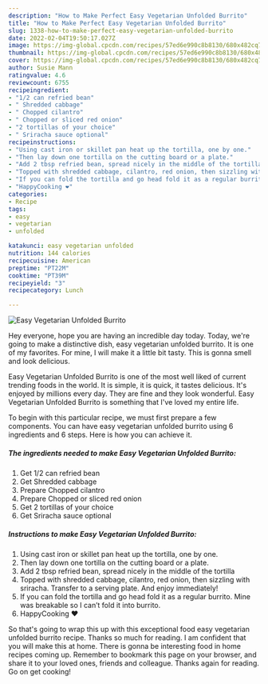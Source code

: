 ```yaml
---
description: "How to Make Perfect Easy Vegetarian Unfolded Burrito"
title: "How to Make Perfect Easy Vegetarian Unfolded Burrito"
slug: 1338-how-to-make-perfect-easy-vegetarian-unfolded-burrito
date: 2022-02-04T19:50:17.027Z
image: https://img-global.cpcdn.com/recipes/57ed6e990c8b8130/680x482cq70/easy-vegetarian-unfolded-burrito-recipe-main-photo.jpg
thumbnail: https://img-global.cpcdn.com/recipes/57ed6e990c8b8130/680x482cq70/easy-vegetarian-unfolded-burrito-recipe-main-photo.jpg
cover: https://img-global.cpcdn.com/recipes/57ed6e990c8b8130/680x482cq70/easy-vegetarian-unfolded-burrito-recipe-main-photo.jpg
author: Susie Mann
ratingvalue: 4.6
reviewcount: 6755
recipeingredient:
- "1/2 can refried bean"
- " Shredded cabbage"
- " Chopped cilantro"
- " Chopped or sliced red onion"
- "2 tortillas of your choice"
- " Sriracha sauce optional"
recipeinstructions:
- "Using cast iron or skillet pan heat up the tortilla, one by one."
- "Then lay down one tortilla on the cutting board or a plate."
- "Add 2 tbsp refried bean, spread nicely in the middle of the tortilla"
- "Topped with shredded cabbage, cilantro, red onion, then sizzling with sriracha. Transfer to a serving plate. And enjoy immediately!"
- "If you can fold the tortilla and go head fold it as a regular burrito. Mine was breakable so I can’t fold it into burrito."
- "HappyCooking ❤️"
categories:
- Recipe
tags:
- easy
- vegetarian
- unfolded

katakunci: easy vegetarian unfolded 
nutrition: 144 calories
recipecuisine: American
preptime: "PT22M"
cooktime: "PT39M"
recipeyield: "3"
recipecategory: Lunch

---
```



![Easy Vegetarian Unfolded Burrito](https://img-global.cpcdn.com/recipes/57ed6e990c8b8130/680x482cq70/easy-vegetarian-unfolded-burrito-recipe-main-photo.jpg)

Hey everyone, hope you are having an incredible day today. Today, we're going to make a distinctive dish, easy vegetarian unfolded burrito. It is one of my favorites. For mine, I will make it a little bit tasty. This is gonna smell and look delicious.

Easy Vegetarian Unfolded Burrito is one of the most well liked of current trending foods in the world. It is simple, it is quick, it tastes delicious. It's enjoyed by millions every day. They are fine and they look wonderful. Easy Vegetarian Unfolded Burrito is something that I've loved my entire life.




To begin with this particular recipe, we must first prepare a few components. You can have easy vegetarian unfolded burrito using 6 ingredients and 6 steps. Here is how you can achieve it.

<!--inarticleads1-->

##### The ingredients needed to make Easy Vegetarian Unfolded Burrito:

1. Get 1/2 can refried bean
1. Get  Shredded cabbage
1. Prepare  Chopped cilantro
1. Prepare  Chopped or sliced red onion
1. Get 2 tortillas of your choice
1. Get  Sriracha sauce optional




<!--inarticleads2-->

##### Instructions to make Easy Vegetarian Unfolded Burrito:

1. Using cast iron or skillet pan heat up the tortilla, one by one.
1. Then lay down one tortilla on the cutting board or a plate.
1. Add 2 tbsp refried bean, spread nicely in the middle of the tortilla
1. Topped with shredded cabbage, cilantro, red onion, then sizzling with sriracha. Transfer to a serving plate. And enjoy immediately!
1. If you can fold the tortilla and go head fold it as a regular burrito. Mine was breakable so I can’t fold it into burrito.
1. HappyCooking ❤️




So that's going to wrap this up with this exceptional food easy vegetarian unfolded burrito recipe. Thanks so much for reading. I am confident that you will make this at home. There is gonna be interesting food in home recipes coming up. Remember to bookmark this page on your browser, and share it to your loved ones, friends and colleague. Thanks again for reading. Go on get cooking!
